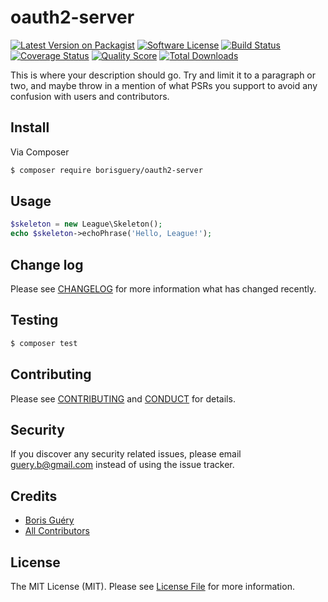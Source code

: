 # oauth2-server

[![Latest Version on Packagist][ico-version]][link-packagist]
[![Software License][ico-license]](LICENSE.md)
[![Build Status][ico-travis]][link-travis]
[![Coverage Status][ico-scrutinizer]][link-scrutinizer]
[![Quality Score][ico-code-quality]][link-code-quality]
[![Total Downloads][ico-downloads]][link-downloads]

This is where your description should go. Try and limit it to a paragraph or two, and maybe throw in a mention of what
PSRs you support to avoid any confusion with users and contributors.

## Install

Via Composer

``` bash
$ composer require borisguery/oauth2-server
```

## Usage

``` php
$skeleton = new League\Skeleton();
echo $skeleton->echoPhrase('Hello, League!');
```

## Change log

Please see [CHANGELOG](CHANGELOG.md) for more information what has changed recently.

## Testing

``` bash
$ composer test
```

## Contributing

Please see [CONTRIBUTING](CONTRIBUTING.md) and [CONDUCT](CONDUCT.md) for details.

## Security

If you discover any security related issues, please email guery.b@gmail.com instead of using the issue tracker.

## Credits

- [Boris Guéry][link-author]
- [All Contributors][link-contributors]

## License

The MIT License (MIT). Please see [License File](LICENSE.md) for more information.

[ico-version]: https://img.shields.io/packagist/v/borisguery/oauth2-server.svg?style=flat-square
[ico-license]: https://img.shields.io/badge/license-MIT-brightgreen.svg?style=flat-square
[ico-travis]: https://img.shields.io/travis/borisguery/oauth2-server/master.svg?style=flat-square
[ico-scrutinizer]: https://img.shields.io/scrutinizer/coverage/g/borisguery/oauth2-server.svg?style=flat-square
[ico-code-quality]: https://img.shields.io/scrutinizer/g/borisguery/oauth2-server.svg?style=flat-square
[ico-downloads]: https://img.shields.io/packagist/dt/borisguery/oauth2-server.svg?style=flat-square

[link-packagist]: https://packagist.org/packages/borisguery/oauth2-server
[link-travis]: https://travis-ci.org/borisguery/oauth2-server
[link-scrutinizer]: https://scrutinizer-ci.com/g/borisguery/oauth2-server/code-structure
[link-code-quality]: https://scrutinizer-ci.com/g/borisguery/oauth2-server
[link-downloads]: https://packagist.org/packages/borisguery/oauth2-server
[link-author]: https://github.com/borisguery
[link-contributors]: ../../contributors
